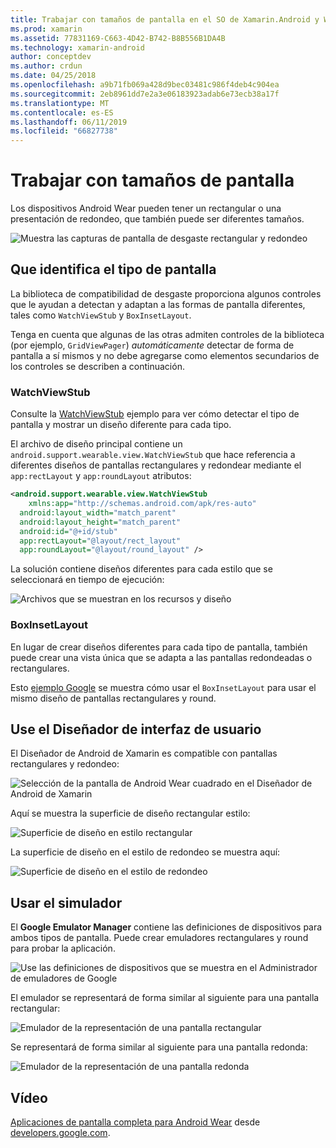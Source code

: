 ```yaml
---
title: Trabajar con tamaños de pantalla en el SO de Xamarin.Android y Wear
ms.prod: xamarin
ms.assetid: 77831169-C663-4D42-B742-B8B556B1DA4B
ms.technology: xamarin-android
author: conceptdev
ms.author: crdun
ms.date: 04/25/2018
ms.openlocfilehash: a9b71fb069a428d9bec03481c986f4deb4c904ea
ms.sourcegitcommit: 2eb8961dd7e2a3e06183923adab6e73ecb38a17f
ms.translationtype: MT
ms.contentlocale: es-ES
ms.lasthandoff: 06/11/2019
ms.locfileid: "66827738"
---
```

# <a name="working-with-screen-sizes"></a>Trabajar con tamaños de pantalla

Los dispositivos Android Wear pueden tener un rectangular o una presentación de redondeo, que también puede ser diferentes tamaños.

![Muestra las capturas de pantalla de desgaste rectangular y redondeo](screen-sizes-images/moyeu-wear.png)

## <a name="identifying-screen-type"></a>Que identifica el tipo de pantalla

La biblioteca de compatibilidad de desgaste proporciona algunos controles que le ayudan a detectan y adaptan a las formas de pantalla diferentes, tales como `WatchViewStub` y `BoxInsetLayout`.

Tenga en cuenta que algunas de las otras admiten controles de la biblioteca (por ejemplo, `GridViewPager`) *automáticamente* detectar de forma de pantalla a sí mismos y no debe agregarse como elementos secundarios de los controles se describen a continuación.

### <a name="watchviewstub"></a>WatchViewStub

Consulte la [WatchViewStub](https://developer.xamarin.com/samples/monodroid/wear/WatchViewStub/) ejemplo para ver cómo detectar el tipo de pantalla y mostrar un diseño diferente para cada tipo.

El archivo de diseño principal contiene un `android.support.wearable.view.WatchViewStub` que hace referencia a diferentes diseños de pantallas rectangulares y redondear mediante el `app:rectLayout` y `app:roundLayout` atributos:

```xml
<android.support.wearable.view.WatchViewStub
    xmlns:app="http://schemas.android.com/apk/res-auto"
  android:layout_width="match_parent"
  android:layout_height="match_parent"
  android:id="@+id/stub"
  app:rectLayout="@layout/rect_layout"
  app:roundLayout="@layout/round_layout" />
```

La solución contiene diseños diferentes para cada estilo que se seleccionará en tiempo de ejecución:

![Archivos que se muestran en los recursos y diseño](screen-sizes-images/solution.png)


### <a name="boxinsetlayout"></a>BoxInsetLayout

En lugar de crear diseños diferentes para cada tipo de pantalla, también puede crear una vista única que se adapta a las pantallas redondeadas o rectangulares.

Esto [ejemplo Google](https://developer.android.com/training/wearables/ui/layouts.html#same-layout) se muestra cómo usar el `BoxInsetLayout` para usar el mismo diseño de pantallas rectangulares y round.


## <a name="wear-ui-designer"></a>Use el Diseñador de interfaz de usuario

El Diseñador de Android de Xamarin es compatible con pantallas rectangulares y redondeo:

![Selección de la pantalla de Android Wear cuadrado en el Diseñador de Android de Xamarin](screen-sizes-images/design-screen-type.png)

Aquí se muestra la superficie de diseño rectangular estilo:

![Superficie de diseño en estilo rectangular](screen-sizes-images/design-rect.png) 

La superficie de diseño en el estilo de redondeo se muestra aquí:

![Superficie de diseño en el estilo de redondeo](screen-sizes-images/design-round.png)


## <a name="wear-simulator"></a>Usar el simulador

El **Google Emulator Manager** contiene las definiciones de dispositivos para ambos tipos de pantalla. Puede crear emuladores rectangulares y round para probar la aplicación.

![Use las definiciones de dispositivos que se muestra en el Administrador de emuladores de Google](screen-sizes-images/emulator-devices.png)

El emulador se representará de forma similar al siguiente para una pantalla rectangular:

![Emulador de la representación de una pantalla rectangular](screen-sizes-images/recipe-2.png) 

Se representará de forma similar al siguiente para una pantalla redonda:

![Emulador de la representación de una pantalla redonda](screen-sizes-images/recipe-2-round.png)

## <a name="video"></a>Vídeo

[Aplicaciones de pantalla completa para Android Wear](https://www.youtube.com/watch?v=naf_WbtFAlY) desde [developers.google.com](https://www.youtube.com/channel/UC_x5XG1OV2P6uZZ5FSM9Ttw).

